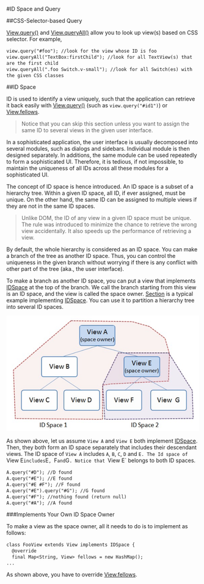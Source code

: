 #ID Space and Query

##CSS-Selector-based Query

[View.query()](api:view) and [View.queryAll()](api:view) allow you to look up view(s) based on CSS selector. For example,

    view.query("#foo"); //look for the view whose ID is foo
    view.queryAll("TextBox:firstChild"); //look for all TextView(s) that are the first child
    view.queryAll(".foo Switch.v-small"); //look for all Switch(es) with the given CSS classes

##ID Space

ID is used to identify a view uniquely, such that the application can retrieve it back easily with [View.query()](api:view) (such as `view.query("#id1")`) or [View.fellows](api:view).

> Notice that you can skip this section unless you want to assign the same ID to several views in the given user interface.

In a sophisticated application, the user interface is usually decomposed into several modules, such as dialogs and sidebars. Individual module is then designed separately. In additions, the same module can be used repeatedly to form a sophisticated UI. Therefore, it is tedious, if not impossible, to maintain the uniqueness of all IDs across all these modules for a sophisticated UI.

The concept of ID space is hence introduced. An ID space is a subset of a hierarchy tree. Within a given ID space, all ID, if ever assigned, must be unique. On the other hand, the same ID can be assigned to multiple views if they are not in the same ID spaces.

> Unlike DOM, the ID of any view in a given ID space must be unique. The rule was introduced to minimize the chance to retrieve the wrong view accidentally. It also speeds up the performance of retrieving a view.

By default, the whole hierarchy is considered as an ID space. You can make a branch of the tree as another ID space. Thus, you can control the uniqueness in the given branch without worrying if there is any conflict with other part of the tree (aka., the user interface).

To make a branch as another ID space, you can put a view that implements [IDSpace](api:view) at the top of the branch. We call the branch starting from this view is an ID space, and the view is called the space owner. [Section](api:view) is a typical example implementing [IDSpace](api:view). You can use it to partition a hierarchy tree into several ID spaces.

![ID Spaces](idspace.jpg?raw=true)

As shown above, let us assume `View A` and `View E` both implement [IDSpace](api:view). Then, they both form an ID space separately that includes their descendant views. The ID space of `View A` includes `A`,  `B`, `C`, `D` and `E. The Id space of `View E` includes `E`, `F` and `G`. Notice that `View E` belongs to both ID spaces.

    A.query("#D"); //D found
    A.query("#E"); //E found
    A.query("#E #F"); //F found
    A.query("#E").query("#G"); //G found
    A.query("#F"); //nothing found (return null)
    A.query("#A"); //A found

###Implements Your Own ID Space Owner

To make a view as the space owner, all it needs to do is to implement as follows:

    class FooView extends View implements IDSpace {
      @override
      final Map<String, View> fellows = new HashMap();
    ...

As shown above, you have to override [View.fellows](api:view).
